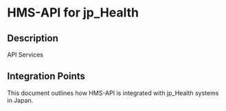 # HMS-API for jp_Health

## Description

API Services

## Integration Points

This document outlines how HMS-API is integrated with jp_Health systems in Japan.
